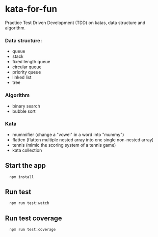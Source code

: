 # kata-for-fun

Practice Test Driven Development (TDD) on katas, data structure and algorithm.

### Data structure:

- queue
- stack
- fixed length queue
- circular queue
- priority queue
- linked list
- tree

### Algorithm

- binary search
- bubble sort

### Kata

- mummifier (change a "vowel" in a word into "mummy")
- flatten (flatten multiple nested array into one single non-nested array)
- tennis (mimic the scoring system of a tennis game)
- kata collection

## Start the app

```
  npm install
```

## Run test

```
  npm run test:watch
```

## Run test coverage

```
  npm run test:coverage
```
